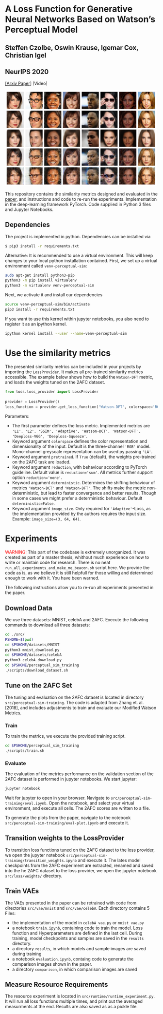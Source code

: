 # A Loss Function for Generative Neural Networks Based on Watson’s Perceptual Model

## Steffen Czolbe, Oswin Krause, Igemar Cox, Christian Igel
## NeurIPS 2020

[[Arxiv Paper]](https://arxiv.org/abs/2006.15057) [Video]

<img src='./img/titleimage.png' width=500>

This repository contains the similarity metrics designed and evaluated in the [paper](https://arxiv.org/abs/2006.15057), and instructions and code to re-run the experiments. Implementation in the deep-learning framework PyTorch. Code supplied in Python 3 files and Jupyter Notebooks.

## Dependencies
The project is implemented in python. Dependencies can be installed via
```bash
$ pip3 install -r requirements.txt
```
Alternative: It is recommended to use a virtual environment. This will keep changes to your local python installation contained. First, we set up a virtual environment called ``venv-perceptual-sim``:
```bash
sudo apt-get install python3-pip
python3 -m pip install virtualenv
python3 -m virtualenv venv-perceptual-sim
```
Next, we activate it and install our dependencies
```bash
source venv-perceptual-sim/bin/activate
pip3 install -r requirements.txt 
```
If you want to use this kernel within jupyter notebooks, you also need to register it as an ipython kernel.
```bash
ipython kernel install --user --name=venv-perceptual-sim
```

# Use the similarity metrics

The presented similarity metrics can be included in your projects by importing the ``LossProvider``. It makes all pre-trained similarity metrics accessible. The example below shows how to build the ``Watson-DFT`` metric, and loads the weights tuned on the 2AFC dataset. 

```python
from loss.loss_provider import LossProvider

provider = LossProvider()
loss_function = provider.get_loss_function('Watson-DFT', colorspace='RGB', pretrained=True, reduction='sum')
```

Parameters:

* The first parameter defines the loss metric. Implemented metrics are ``'L1', 'L2', 'SSIM', 'Adaptive', 'Watson-DCT', 'Watson-DFT', 'Deeploss-VGG', 'Deeploss-Squeeze'``. 
* Keyword argument ``colorspace`` defines the color representation and dimensionality of the input. Default is the three-channel ``'RGB'`` model. Mono-channel greyscale representation can be used py passing ``'LA'``. 
* Keyword argument ``pretrained``. If `True` (default), the weights pre-trained on the 2AFC task are loaded.
* Keyword argument ``reduction``, with behaviour according to PyTorch guideline. Default value is ``reduction='sum'``. All metrics further support option ``reduction='none'``.
* Keyword argument ``deterministic``. Determines the shifting behaviour of metrics ``'Watson-DCT'`` and ``'Watson-DFT'``. The shifts make the metric non-deterministic, but lead to faster convergence and better results. Though in some cases we might prefer a deterministic behaviour. Default ``deterministic=False``.
* Keyword argument ``image_size``. Only required for `'Adaptive'`-Loss, as the implementation provided by the authors requires the input size. Example: `image_size=(3, 64, 64)`.

# Experiments
<span style="color:red">WARNING:</span> This part of the codebase is extremely unorganized. It was created as part of a master thesis, whithout much experience on how to write or maintain code for research. There is no neat `run_all_experiments_and_make_me_beacon.sh` script here. We provide the code as is, as we believe it is still helpfull for those willing and determined enough to work with it. You have been warned.


The following instructions allow you to re-run all experiments presented in the paper.


## Download Data
We use three datasets: MNIST, celebA and 2AFC. Execute the following commands to download all three datasets:
```bash
cd ./src/
PSHOME=$(pwd)
cd $PSHOME/datasets/MNIST
python3 mnist_download.py
cd $PSHOME/datasets/celebA
python3 celebA_download.py
cd $PSHOME/perceptual_sim_training
./scripts/download_dataset.sh
```

## Tune on the 2AFC Set
The tuning and evaluation on the 2AFC dataset is located in directory `src/perceptual-sim-training`. The code is adapted from Zhang et. al. [2018], and includes adjustments to train and evaluate our Modified Watson Metrics. 
### Train
To train the metrics, we execute the provided training script.
```bash
cd $PSHOME/perceptual_sim_training
./scripts/train.sh
```

### Evaluate
The evaluation of the metrics performance on the validation section of the 2AFC dataset is performed in jupyter notebooks. We start jupyter:
```bash
jupyter notebook
```
Wait for jupyter to open in your browser. Navigate to ``src/perceptual-sim-training/eval.ipynb``. Open the notebook, and select your virtual environment, and execute all cells. The 2AFC scores are written to a file.

To generate the plots from the paper, navigate to the notebook ``src/perceptual-sim-training/eval-plot.ipynb`` and execute it.

## Transition weights to the LossProvider
To transition loss functions tuned on the 2AFC dataset to the loss provider, we open the jupyter notebook ``src/perceptual-sim-training/transition_weights.ipynb`` and execute it. The lates model checkpoints from the 2AFC experiment are extracted, renamed and saved into the he 2AFC dataset to the loss provider, we open the jupyter notebook ``src/loss/weights/`` directory.

## Train VAEs
The VAEs presented in the paper can be retrained with code from directories ``src/vae/mnist`` and ``src/vae/celebA``. Each directory contains 5 Files:
* the implementation of the model in `celebA_vae.py` or `mnist_vae.py` 
* a notebook  `train.ipynb`, containing code to train the model. Loss function and Hyperparameters are defined in the last cell. During training, model checkpoints and samples are saved in the `results` directory.
* a directory `results`, in which models and sample images are saved during training
* a notebook `evaluation.ipynb`, containg code to generate the comparison images shown in the paper.
* a directory `comparison`, in which comparison images are saved


## Measure Resource Requirements
The resource experiment is located in `src/runtime/runtime_experiment.py`. It will run all loss functions multiple times, and print out the averaged measurments at the end. Results are also saved as as a pickle file.


